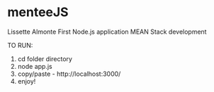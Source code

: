 # menteeJS

Lissette Almonte
First Node.js application
MEAN Stack development

TO RUN:
1. cd folder directory
2. node app.js
3. copy/paste - http://localhost:3000/
4. enjoy!